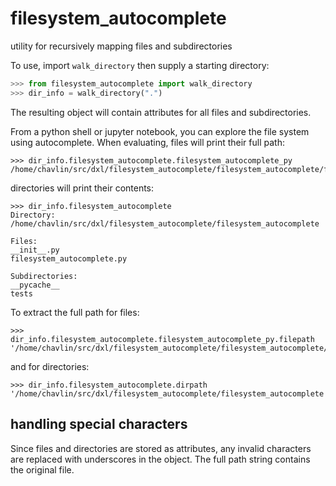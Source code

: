 # filesystem_autocomplete
utility for recursively mapping files and subdirectories 

To use, import `walk_directory` then supply a starting directory:

```python 
>>> from filesystem_autocomplete import walk_directory
>>> dir_info = walk_directory(".")
```

The resulting object will contain attributes for all files and subdirectories. 

From a python shell or jupyter notebook, you can explore the file system using 
autocomplete. When evaluating, files will print their full path:

```
>>> dir_info.filesystem_autocomplete.filesystem_autocomplete_py
/home/chavlin/src/dxl/filesystem_autocomplete/filesystem_autocomplete/filesystem_autocomplete.py
```

directories will print their contents:

```
>>> dir_info.filesystem_autocomplete
Directory: /home/chavlin/src/dxl/filesystem_autocomplete/filesystem_autocomplete

Files:
__init__.py
filesystem_autocomplete.py

Subdirectories:
__pycache__
tests
```

To extract the full path for files: 
```
>>> dir_info.filesystem_autocomplete.filesystem_autocomplete_py.filepath
'/home/chavlin/src/dxl/filesystem_autocomplete/filesystem_autocomplete/filesystem_autocomplete.py'
```

and for directories:
```
>>> dir_info.filesystem_autocomplete.dirpath
'/home/chavlin/src/dxl/filesystem_autocomplete/filesystem_autocomplete'
```

## handling special characters

Since files and directories are stored as attributes, any invalid characters are 
replaced with underscores in the object. The full path string contains the original 
file.
